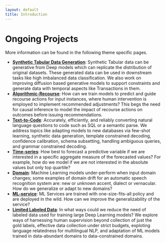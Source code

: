 ```yaml
---
layout: default
title: Introduction
---
```


# Ongoing Projects

More information can be found in the following theme specific pages.
* **[Synthetic Tabular Data Generation](./syntheticData.html)**: Synthetic Tabular data can be generative from Deep models which can replicate the distribution of original datasets. These generated data can be used in downstream tasks like high imbalanced data classification. We also work on improving diffusion based generative models to support constraints and generate data with temporal aspects like Transactions in them. 
* **[Algorithmic-Recourse](./recourse.html)**: How can we train models to predict and guide recourse actions for input instances, where human intervention is employed to implement recommended adjustments? This begs the need for causal inference to model the impact of recourse actions on outcomes before issuing recommendations.
* **[Text-to-Code](./text2code.html)**: Accurately, efficiently, and reliably converting natural language questions to code such as SQL or a semantic parse.  We address topics like adapting models to new databases via few-shot learning, synthetic data generation, template constrained decoding, confidence calibration, schema subsetting, handling ambiguous queries, and grammar constrained decoding.
* **[Time-series](./time.html)**: How best to forecast a predictive variable if we are interested in a specific aggregate measure of the forecasted values? For example, how do we model if we are not interested in the absolute values but only top quartile? 
* **[Domain](./domain.html)**: Machine Learning models under-perform when input domain changes; some examples of domain drift for an automatic speech recognition system are: new or unknown accent, dialect or vernacular. How do we generalize or adapt to new domains? 
* **[ML-service](./mlservice.html)**: ML Services are trained with one-size-fits-all policy and are deployed in the wild. How can we improve the generalizability of the service?
* **[Limited Labeled Data](./ldata.html)**: In what ways could we reduce the need of labeled data used for training large Deep Learning models? We explore ways of harnessing human supervision beyond collection of just the gold labels, effective data collection under strict budgets, exploting language relatedness for multilingual NLP, and adaptation of ML models trained in data-abundant domains to data-constrained domains.  
